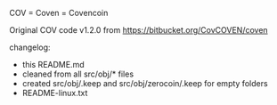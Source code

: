 COV = Coven = Covencoin 

Original COV code v1.2.0 from https://bitbucket.org/CovCOVEN/coven

changelog:

* this README.md
* cleaned from all src/obj/* files
* created src/obj/.keep and src/obj/zerocoin/.keep for empty folders
* README-linux.txt
